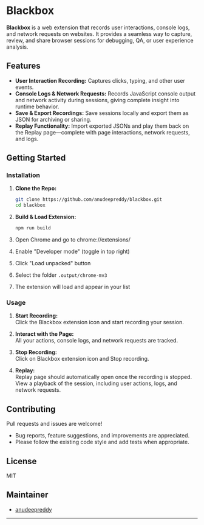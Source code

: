 # Blackbox

**Blackbox** is a web extension that records user interactions, console logs, and network requests on websites. It provides a seamless way to capture, review, and share browser sessions for debugging, QA, or user experience analysis.

## Features

- **User Interaction Recording:** Captures clicks, typing, and other user events.
- **Console Logs & Network Requests:** Records JavaScript console output and network activity during sessions, giving complete insight into runtime behavior.
- **Save & Export Recordings:** Save sessions locally and export them as JSON for archiving or sharing.
- **Replay Functionality:** Import exported JSONs and play them back on the Replay page—complete with page interactions, network requests, and logs.

## Getting Started

### Installation

1. **Clone the Repo:**
   ```bash
   git clone https://github.com/anudeepreddy/blackbox.git
   cd blackbox
   ```

2. **Build & Load Extension:**
   ```bash
   npm run build
   ```
3. Open Chrome and go to chrome://extensions/
4. Enable "Developer mode" (toggle in top right)
5. Click "Load unpacked" button
6. Select the folder `.output/chrome-mv3`
7. The extension will load and appear in your list

### Usage

1. **Start Recording:**  
   Click the Blackbox extension icon and start recording your session.

2. **Interact with the Page:**  
   All your actions, console logs, and network requests are tracked.
3. **Stop Recording:**  
   Click on Blackbox extension icon and Stop recording.
4. **Replay:**  
   Replay page should automatically open once the recording is stopped. View a playback of the session, including user actions, logs, and network requests.

## Contributing

Pull requests and issues are welcome!  
- Bug reports, feature suggestions, and improvements are appreciated.
- Please follow the existing code style and add tests when appropriate.

## License

MIT

## Maintainer

- [anudeepreddy](https://github.com/anudeepreddy)

---
